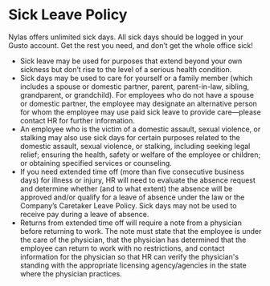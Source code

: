 # Sick Leave Policy

Nylas offers unlimited sick days. All sick days should be logged in your Gusto account. Get the rest you need, and don’t get the whole office sick!

- Sick leave may be used for purposes that extend beyond your own sickness but don’t rise to the level of a serious health condition.
- Sick days may be used to care for yourself or a family member (which includes a spouse or domestic partner, parent, parent-in-law, sibling, grandparent, or grandchild). For employees who do not have a spouse or domestic partner, the employee may designate an alternative person for whom the employee may use paid sick leave to provide care—please contact HR for further information.
- An employee who is the victim of a domestic assault, sexual violence, or stalking may also use sick days for certain purposes related to the domestic assault, sexual violence, or stalking, including seeking legal relief; ensuring the health, safety or welfare of the employee or children; or obtaining specified services or counseling.
- If you need extended time off (more than five consecutive business days) for illness or injury, HR will need to evaluate the absence request and determine whether (and to what extent) the absence will be approved and/or qualify for a leave of absence under the law or the Company’s Caretaker Leave Policy. Sick days may not be used to receive pay during a leave of absence.
- Returns from extended time off will require a note from a physician before returning to work.  The note must state that the employee is under the care of the physician, that the physician has determined that the employee can return to work with no restrictions, and contact information for the physician so that HR can verify the physician's standing with the appropriate licensing agency/agencies in the state where the physician practices.
